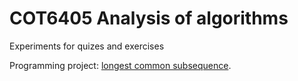 # COT6405 Analysis of algorithms

Experiments for quizes and exercises

Programming project: [longest common subsequence](https://en.wikipedia.org/wiki/Longest_common_subsequence_problem).
